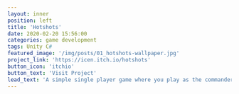 ```yaml
---
layout: inner
position: left
title: 'Hotshots'
date: 2020-02-20 15:56:00
categories: game development
tags: Unity C# 
featured_image: '/img/posts/01_hotshots-wallpaper.jpg'
project_link: 'https://icen.itch.io/hotshots'
button_icon: 'itchio'
button_text: 'Visit Project'
lead_text: 'A simple single player game where you play as the commander of a firehouse. You can buy new vehicles as well as recruit firefighters to aid in your mission.'
---
```

